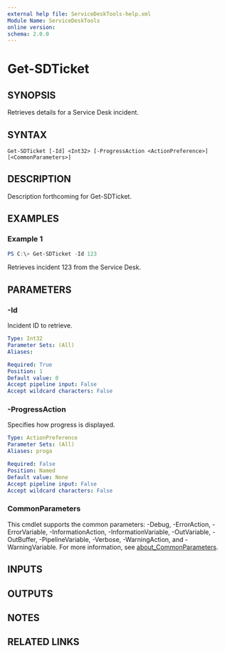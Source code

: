 ```yaml
---
external help file: ServiceDeskTools-help.xml
Module Name: ServiceDeskTools
online version:
schema: 2.0.0
---
```


# Get-SDTicket

## SYNOPSIS
Retrieves details for a Service Desk incident.

## SYNTAX

```
Get-SDTicket [-Id] <Int32> [-ProgressAction <ActionPreference>] [<CommonParameters>]
```

## DESCRIPTION
Description forthcoming for Get-SDTicket.

## EXAMPLES

### Example 1
```powershell
PS C:\> Get-SDTicket -Id 123
```

Retrieves incident 123 from the Service Desk.

## PARAMETERS

### -Id
Incident ID to retrieve.

```yaml
Type: Int32
Parameter Sets: (All)
Aliases:

Required: True
Position: 1
Default value: 0
Accept pipeline input: False
Accept wildcard characters: False
```

### -ProgressAction
Specifies how progress is displayed.

```yaml
Type: ActionPreference
Parameter Sets: (All)
Aliases: proga

Required: False
Position: Named
Default value: None
Accept pipeline input: False
Accept wildcard characters: False
```

### CommonParameters
This cmdlet supports the common parameters: -Debug, -ErrorAction, -ErrorVariable, -InformationAction, -InformationVariable, -OutVariable, -OutBuffer, -PipelineVariable, -Verbose, -WarningAction, and -WarningVariable. For more information, see [about_CommonParameters](http://go.microsoft.com/fwlink/?LinkID=113216).

## INPUTS

## OUTPUTS

## NOTES

## RELATED LINKS
